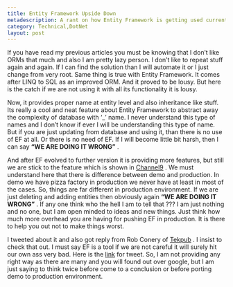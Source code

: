 ```yaml
---
title: Entity Framework Upside Down
metadescription: A rant on how Entity Framework is getting used currently in Industry
category: Technical,DotNet
layout: post
---
```

If you have read my previous articles you must be knowing that I don’t like ORMs that much and also I am pretty lazy person. I don’t like to repeat stuff again and again. If I can find the solution than I will automate it or I just change from very root. Same thing is true with Entity Framework. It comes after LINQ to SQL as an improved ORM. And it proved to be lousy. But here is the catch if we are not using it with all its functionality it is lousy.

Now, it provides proper name at entity level and also inheritance like stuff. Its really a cool and neat feature about Entity Framework to abstract away the complexity of database with ‘_’ name. I never understand this type of names and I don’t know if ever I will be understanding this type of name. But if you are just updating from database and using it, than there is no use of EF at all. Or there is no need of EF. If I will become little bit harsh, then I can say **“WE ARE DOING IT WRONG”** .

And after EF evolved to further version it is providing more features, but still we are stick to the feature which is shown in [Channel9][1] . We must understand here that there is difference between demo and production. In demo we have pizza factory in production we never have at least in most of the cases. So, things are far different in production environment. If we are just deleting and adding entities then obviously again **“WE ARE DOING IT WRONG”** . If any one think who the hell I am to tell that ??? I am just nothing and no one, but I am open minded to ideas and new things. Just think how much more overhead you are having for pushing EF in production. It is there to help you out not to make things worst.
<!--excerpt-->
I tweeted about it and also got reply from Rob Conery of [Tekpub][2] . I insist to check that out. I must say EF is a tool if we are not careful it will surely hit our own ass very bad. Here is the [link][3] for tweet. So, I am not providing any right way as there are many and you will found out over google, but I am just saying to think twice before come to a conclusion or before porting demo to production environment.

 [1]: https://channel9.msdn.com/
 [2]: http://tekpub.com
 [3]: https://twitter.com/robconery/status/270700961109004288